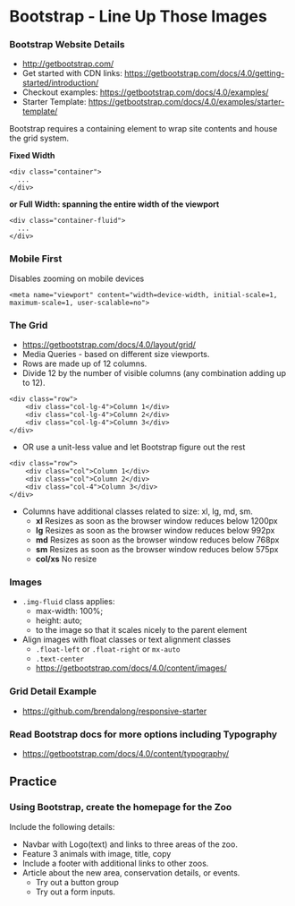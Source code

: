 # Bootstrap - Line Up Those Images

### Bootstrap Website Details
* http://getbootstrap.com/
* Get started with CDN links: https://getbootstrap.com/docs/4.0/getting-started/introduction/
* Checkout examples: https://getbootstrap.com/docs/4.0/examples/
* Starter Template: https://getbootstrap.com/docs/4.0/examples/starter-template/

Bootstrap requires a containing element to wrap site contents and house the grid system.

**Fixed Width**
```
<div class="container">
  ...
</div>
```

**or Full Width: spanning the entire width of the viewport**
```
<div class="container-fluid">
  ...
</div>
```


### Mobile First
Disables zooming on mobile devices
```
<meta name="viewport" content="width=device-width, initial-scale=1, maximum-scale=1, user-scalable=no">
```


### The Grid
* https://getbootstrap.com/docs/4.0/layout/grid/
* Media Queries - based on different size viewports.
* Rows are made up of 12 columns.
* Divide 12 by the number of visible columns (any combination adding up to 12).
```
<div class="row">
    <div class="col-lg-4">Column 1</div>
    <div class="col-lg-4">Column 2</div>
    <div class="col-lg-4">Column 3</div>
</div>
```
* OR use a unit-less value and let Bootstrap figure out the rest
```
<div class="row">
    <div class="col">Column 1</div>
    <div class="col">Column 2</div>
    <div class="col-4">Column 3</div>
</div>
```

* Columns have additional classes related to size: xl, lg, md, sm.
    - **xl** Resizes as soon as the browser window reduces below 1200px
    - **lg** Resizes as soon as the browser window reduces below 992px
    - **md** Resizes as soon as the browser window reduces below 768px
    - **sm** Resizes as soon as the browser window reduces below 575px
    - **col/xs** No resize


### Images
* `.img-fluid` class applies:
    - max-width: 100%;
    - height: auto;
    - to the image so that it scales nicely to the parent element
* Align images with float classes or text alignment classes
    - `.float-left` or `.float-right` or `mx-auto`
    - `.text-center`
    - https://getbootstrap.com/docs/4.0/content/images/

### Grid Detail Example
* https://github.com/brendalong/responsive-starter

### Read Bootstrap docs for more options including Typography
* https://getbootstrap.com/docs/4.0/content/typography/

## Practice
### Using Bootstrap, create the homepage for the Zoo
Include the following details:
* Navbar with Logo(text) and links to three areas of the zoo.
* Feature 3 animals with image, title, copy
* Include a footer with additional links to other zoos.
* Article about the new area, conservation details, or events.
   * Try out a button group
   * Try out a form inputs.

